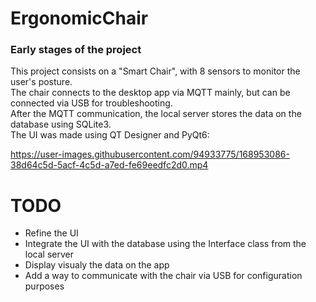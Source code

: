 # ErgonomicChair
### Early stages of the project

This project consists on a "Smart Chair", with 8 sensors to monitor the user's posture.  
The chair connects to the desktop app via MQTT mainly, but can be connected via USB for troubleshooting.  
After the MQTT communication, the local server stores the data on the database using SQLite3.  
The UI was made using QT Designer and PyQt6:  

https://user-images.githubusercontent.com/94933775/168953086-38d64c5d-5acf-4c5d-a7ed-fe69eedfc2d0.mp4

# TODO
- Refine the UI
- Integrate the UI with the database using the Interface class from the local server
- Display visualy the data on the app
- Add a way to communicate with the chair via USB for configuration purposes
